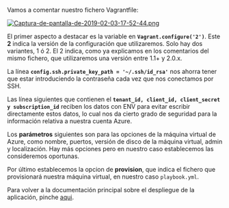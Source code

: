 Vamos a comentar nuestro fichero Vagrantfile:

[![Captura-de-pantalla-de-2019-02-03-17-52-44.png](https://i.postimg.cc/QxfbnZPg/Captura-de-pantalla-de-2019-02-03-17-52-44.png)](https://postimg.cc/ZCypC2J0)

El primer aspecto a destacar es la variable en **`Vagrant.configure('2')`**. Este **2** indica la versión de la configuración que utilizaremos. Solo hay dos variantes, 1 ó 2.
El 2 indica, como ya explicamos en los comentarios del mismo fichero, que utilizaremos una versión entre 1.1+ y 2.0.x.

La línea **`config.ssh.private_key_path = '~/.ssh/id_rsa'`** nos ahorra tener que estar introduciendo la contraseña cada vez que nos conectamos por SSH.

Las línea siguientes que contienen el **`tenant_id, client_id, client_secret y subscription_id`** reciben los datos con ENV para evitar escribir directamente estos datos, lo cual nos da cierto grado de seguridad para la información relativa a nuestra cuenta Azure.

Los **parámetros** siguientes son para las opciones de la máquina virtual de Azure, como nombre, puertos, versión de disco de la máquina virtual, admin y localización. Hay más opciones pero en nuestro caso establecemos las consideremos oportunas.

Por último establecemos la opcion de **provision**, que indica el fichero que provisionará nuestra máquina virtual, en nuestro caso `playbook.yml`.

Para volver a la documentación principal sobre el despliegue de la aplicación, pinche [aqui](https://github.com/aitorSDL/proyecto-iv-1819/blob/master/doc/despliegueFinal.md).
